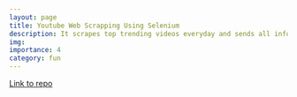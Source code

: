 ```yaml
---
layout: page
title: Youtube Web Scrapping Using Selenium
description: It scrapes top trending videos everyday and sends all info about video through SMTP
img:
importance: 4
category: fun
---
```



[Link to repo](https://github.com/nabin2004/Youtube-Web-Scrapping-Using-Selenium-)
